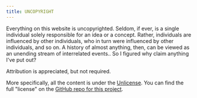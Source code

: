 ```yaml
---
title: UNCOPYRIGHT
---
```


Everything on this website is uncopyrighted. Seldom, if ever, is a single individual solely responsible for an idea or a concept. Rather, individuals are influenced by other individuals, who in turn were influenced by other individuals, and so on. A history of almost anything, then, can be viewed as an unending stream of interrelated events.. So I figured why claim anything I've put out?

Attribution is appreciated, but not required.

More specifically, all the content is under the [Unlicense](https://unlicense.org/). You can find the full "license" on the [GitHub repo for this project](https://github.com/tamwip/tamwip.github.io/blob/main/LICENCE.md).

